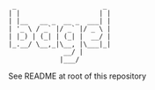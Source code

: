 ```
 _                      _
| |                    | |
| |__   __ _  __ _  ___| |
| '_ \ / _` |/ _` |/ _ \ |
| |_) | (_| | (_| |  __/ |
|_.__/ \__,_|\__, |\___|_|
              __/ |
             |___/
```

See README at root of this repository
